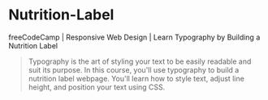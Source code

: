 # Nutrition-Label
freeCodeCamp | Responsive Web Design | Learn Typography by Building a Nutrition Label

>Typography is the art of styling your text to be easily readable and suit its purpose.
>In this course, you'll use typography to build a nutrition label webpage. You'll learn how to style text, adjust line height, and position your text using CSS.
